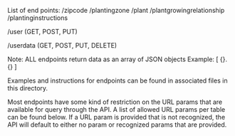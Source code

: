 List of end points:
/zipcode
/plantingzone
/plant
/plantgrowingrelationship
/plantinginstructions

/user (GET, POST, PUT)

/userdata (GET, POST, PUT, DELETE)

Note: ALL endpoints return data as an array of JSON objects
Example:
[ {}. {} ]

Examples and instructions for endpoints can be found in associated files in this directory.

Most endpoints have some kind of restriction on the URL params that are available for query through the API. A list of allowed URL params per table can be found below. If a URL param is provided that is not recognized, the API will default to either no param or recognized params that are provided.